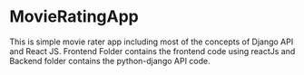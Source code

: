 # MovieRatingApp
This is simple movie rater app including most of the concepts of Django API and React JS.
Frontend Folder contains the frontend code using reactJs and Backend folder contains the python-django API code.
